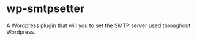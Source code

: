 wp-smtpsetter
=============

A Wordpress plugin that will you to set the SMTP server used throughout Wordpress.
